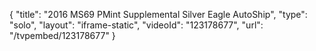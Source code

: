 {
    "title": "2016 MS69 PMint Supplemental Silver Eagle  AutoShip",
    "type": "solo",
    "layout": "iframe-static",
    "videoId": "123178677",
    "url": "\/tvpembed\/123178677"
}